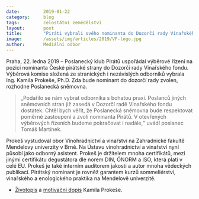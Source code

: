 ```yaml
---
date:         2019-01-22
category:     blog
tags:         celostátní zemědělství
layout:       post
title:        "Piráti vybrali svého nominanta do Dozorčí rady Vinařského fondu"
image:        /assets/img/articles/2019/VF-logo.jpg 
author:       Mediální odbor
---
```



Praha, 22. ledna 2019 – Poslanecký klub Pirátů uspořádal výběrové řízení na pozici nominanta České pirátské strany do Dozorčí rady Vinařského fondu. Výběrová komise složená ze stranických i nezávislých odborníků vybrala Ing. Kamila Prokeše, Ph.D. Zda bude nominant do dozorčí rady zvolen, rozhodne Poslanecká sněmovna.

> „Podařilo se nám vybrat odborníka s bohatou praxí. Poslanců jiných sněmovních stran již zasedá v Dozorčí radě Vinařského fondu dostatek. Chtěl bych věřit, že Poslanecká sněmovna bude respektovat poměrné zastoupení a zvolí nominanta Pirátů. V otevřených výběrových řízeních budeme pokračovat i nadále,“ uvádí poslanec Tomáš Martínek.

Prokeš vystudoval obor Vinohradnictví a vinařství na Zahradnické fakultě Mendelovy univerzity v Brně. Na Ústavu vinohradnictví a vinařství nyní působí jako odborný asistent. Prokeš je držitelem mnoha certifikátů, mezi jinými certifikátu degustátora dle norem DIN, ÖNORM a ISO, která platí v celé EU. Prokeš je také interním auditorem jakosti a autor mnoha vědeckých publikací. Pirátský nominant je rovněž garantem kurzů sommeliérství, vinařského a enologického praktika na Mendelově univerzitě.

* [Životopis](https://www.pirati.cz/assets/pdf/Prokes-CV.pdf) a [motivační dopis](https://www.pirati.cz/assets/pdf/Prokes-motivak.pdf) Kamila Prokeše.
